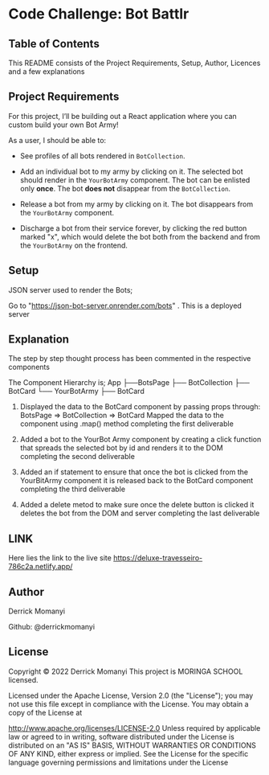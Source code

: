 #  Code Challenge: Bot Battlr

## Table of Contents
This README consists of the Project Requirements, Setup, Author, Licences and a few explanations


## Project Requirements

For this project, I’ll be building out a React application where you
can custom build your own Bot Army!

As a user, I should be able to:

- See profiles of all bots rendered in `BotCollection`.

- Add an individual bot to my army by clicking on it. The selected bot should
  render in the `YourBotArmy` component. The bot can be enlisted only **once**.
  The bot **does not** disappear from the `BotCollection`.

- Release a bot from my army by clicking on it. The bot disappears from the
  `YourBotArmy` component.

- Discharge a bot from their service forever, by clicking the red button marked
  "x", which would delete the bot both from the backend and from the
  `YourBotArmy` on the frontend.

## Setup

JSON server used to render the Bots;


Go to "https://json-bot-server.onrender.com/bots" . This is a deployed server



## Explanation

The step by step thought process has been commented in the respective components

The Component Hierarchy is;
App
   ├──BotsPage
      ├── BotCollection  ├── BotCard
      └── YourBotArmy    ├── BotCard
      
 1. Displayed the data to the BotCard component by passing props through:
 BotsPage => BotCollection => BotCard
Mapped the data to the component using .map() method completing the first deliverable


2. Added a bot to the YourBot Army component by creating a click function that spreads the selected bot by id and renders it to the DOM completing the second deliverable

3. Added an if statement to ensure that once the bot is clicked from the YourBitArmy component it is released back to the BotCard component completing the third deliverable

4. Added a delete metod to make sure once the delete button is clicked it deletes the bot from the DOM and server completing the last deliverable
         
## LINK
Here lies the link to the live site https://deluxe-travesseiro-786c2a.netlify.app/


## Author
Derrick Momanyi

Github: @derrickmomanyi

## License
Copyright © 2022 Derrick Momanyi This project is MORINGA SCHOOL licensed.

Licensed under the Apache License, Version 2.0 (the "License"); you may not use this file except in compliance with the License. You may obtain a copy of the License at

http://www.apache.org/licenses/LICENSE-2.0 Unless required by applicable law or agreed to in writing, software distributed under the License is distributed on an "AS IS" BASIS, WITHOUT WARRANTIES OR CONDITIONS OF ANY KIND, either express or implied. See the License for the specific language governing permissions and limitations under the License
